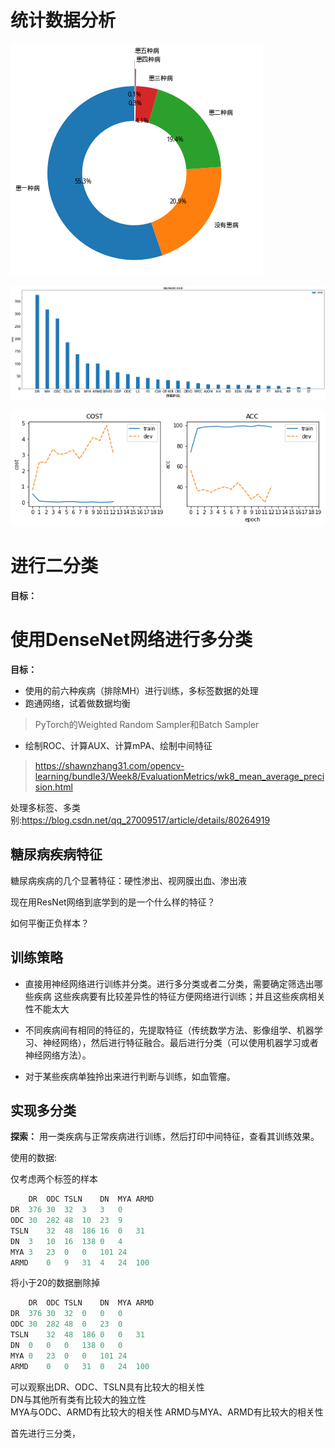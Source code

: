 # 统计数据分析

![image.png](RIADD_experiment.assets/多重患病比例.png)



![image.png](RIADD_experiment.assets/疾病样本排序.png)

![image.png](RIADD_experiment.assets/ResNet_loss&acc.png)



# 进行二分类

**目标：**


# 使用DenseNet网络进行多分类

**目标：**
- 使用的前六种疾病（排除MH）进行训练，多标签数据的处理
- 跑通网络，试着做数据均衡
> PyTorch的Weighted Random Sampler和Batch Sampler
- 绘制ROC、计算AUX、计算mPA、绘制中间特征
> <https://shawnzhang31.com/opencv-learning/bundle3/Week8/EvaluationMetrics/wk8_mean_average_precision.html>

处理多标签、多类别:<https://blog.csdn.net/qq_27009517/article/details/80264919>



## 糖尿病疾病特征

糖尿病疾病的几个显著特征：硬性渗出、视网膜出血、渗出液

现在用ResNet网络到底学到的是一个什么样的特征？

如何平衡正负样本？



## 训练策略

- 直接用神经网络进行训练并分类。进行多分类或者二分类，需要确定筛选出哪些疾病
  这些疾病要有比较差异性的特征方便网络进行训练；并且这些疾病相关性不能太大

- 不同疾病间有相同的特征的，先提取特征（传统数学方法、影像组学、机器学习、神经网络），然后进行特征融合。最后进行分类（可以使用机器学习或者神经网络方法）。

- 对于某些疾病单独拎出来进行判断与训练，如血管瘤。

## 实现多分类

**探索：**
用一类疾病与正常疾病进行训练，然后打印中间特征，查看其训练效果。

使用的数据:

仅考虑两个标签的样本

```python
	DR	ODC	TSLN	DN	MYA	ARMD
DR	376	30	32	3	3	0
ODC	30	282	48	10	23	9
TSLN	32	48	186	16	0	31
DN	3	10	16	138	0	4
MYA	3	23	0	0	101	24
ARMD	0	9	31	4	24	100

```
将小于20的数据删除掉
```python
	DR	ODC	TSLN	DN	MYA	ARMD
DR	376	30	32	0	0	0
ODC	30	282	48	0	23	0
TSLN	32	48	186	0	0	31
DN	0	0	0	138	0	0
MYA	0	23	0	0	101	24
ARMD	0	0	31	0	24	100
```



可以观察出DR、ODC、TSLN具有比较大的相关性 \
DN与其他所有类有比较大的独立性 \
MYA与ODC、ARMD有比较大的相关性
ARMD与MYA、ARMD有比较大的相关性

首先进行三分类，
